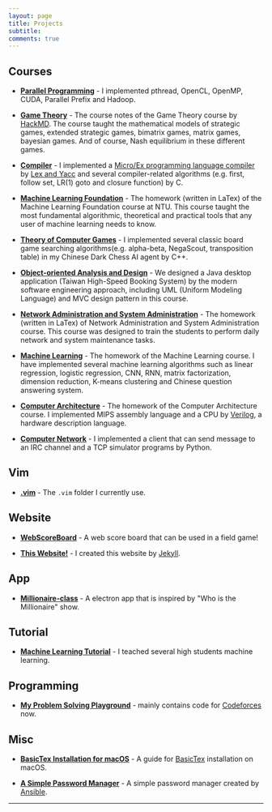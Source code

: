 ```yaml
---
layout: page
title: Projects
subtitle:
comments: true
---
```


## Courses

- **[Parallel Programming](https://github.com/jimlinntu/Parallel-Programming-2019)** - I implemented pthread, OpenCL, OpenMP, CUDA, Parallel Prefix and Hadoop.

- **[Game Theory](https://github.com/jimlinntu/Game-Theory2019)** - The course notes of the Game Theory course by [HackMD](https://hackmd.io/). The course taught the mathematical models of strategic games, extended strategic games, bimatrix games, matrix games, bayesian games. And of course, Nash equilibrium in these different games.

- **[Compiler](https://github.com/jimlinntu/Compiler2019)** - I implemented a [Micro/Ex programming language compiler](https://github.com/jimlinntu/Compiler2019/tree/master/final) by [Lex and Yacc](http://dinosaur.compilertools.net/) and several compiler-related algorithms (e.g. first, follow set, LR(1) goto and closure function) by C.

- **[Machine Learning Foundation](https://github.com/jimlinntu/Machine-Learning-Foundation)** - The homework (written in LaTex) of the Machine Learning Foundation course at NTU. This course taught the most fundamental algorithmic, theoretical and practical tools that any user of machine learning needs to know.

- **[Theory of Computer Games](https://github.com/jimlinntu/Theory-of-Computer-Games)** - I implemented several classic board game searching algorithms(e.g. alpha-beta, NegaScout, transposition
table) in my Chinese Dark Chess AI agent by C++.

- **[Object-oriented Analysis and Design](https://github.com/jimlinntu/Object-oriented-Analysis-and-Design)** - We designed a Java desktop application (Taiwan High-Speed Booking System) by the modern software engineering approach, including UML (Uniform Modeling Language) and MVC design pattern in this course. 

- **[Network Administration and System Administration](https://github.com/jimlinntu/NASA2018)** - The homework (written in LaTex) of Network Administration and System Administration course. This course was designed to train the students to perform daily network and system maintenance tasks.

- **[Machine Learning](https://github.com/jimlinntu/ML2017FALL)** - The homework of the Machine Learning course. I have implemented several machine learning algorithms such as linear regression, logistic regression, CNN, RNN, matrix factorization, dimension reduction, K-means clustering and Chinese question answering system.

- **[Computer Architecture](https://github.com/jimlinntu/CA)** - The homework of the Computer Architecture course. I implemented MIPS assembly language and a CPU by [Verilog](https://www.wikiwand.com/en/Verilog), a hardware description language.

- **[Computer Network](https://github.com/jimlinntu/CN)** - I implemented a client that can send message to an IRC channel and a TCP simulator programs by Python.


## Vim
- **[.vim](https://github.com/jimlinntu/.vim)** - The `.vim` folder I currently use.

## Website
- **[WebScoreBoard](https://github.com/jimlinntu/WebScoreBoard)** - A web score board that can be used in a field game!

- **[This Website!](https://github.com/jimlinntu/jimlinntu.github.io)** - I created this website by [Jekyll](https://jekyllrb.com/).

## App
- **[Millionaire-class](https://github.com/jimlinntu/Millionaire-class)** - A electron app that is inspired by "Who is the Millionaire" show.

## Tutorial
- **[Machine Learning Tutorial](https://github.com/jimlinntu/MLTutorial-HSNU2019)** - I teached several high students machine learning.

## Programming
- **[My Problem Solving Playground](https://github.com/jimlinntu/gym)** - mainly contains code for [Codeforces](http://codeforces.com/) now.

## Misc
- **[BasicTex Installation for macOS](https://github.com/jimlinntu/BasicTex-Installation-Guide-on-macOS)** - A guide for [BasicTex](http://www.tug.org/mactex/morepackages.html) installation on macOS.

- **[A Simple Password Manager](https://github.com/jimlinntu/Simple-Password-Manager)** - A simple password manager created by [Ansible](https://www.ansible.com/).

---
